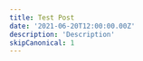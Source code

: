 ```yaml
---
title: Test Post
date: '2021-06-20T12:00:00.00Z'
description: 'Description'
skipCanonical: 1
---
```


